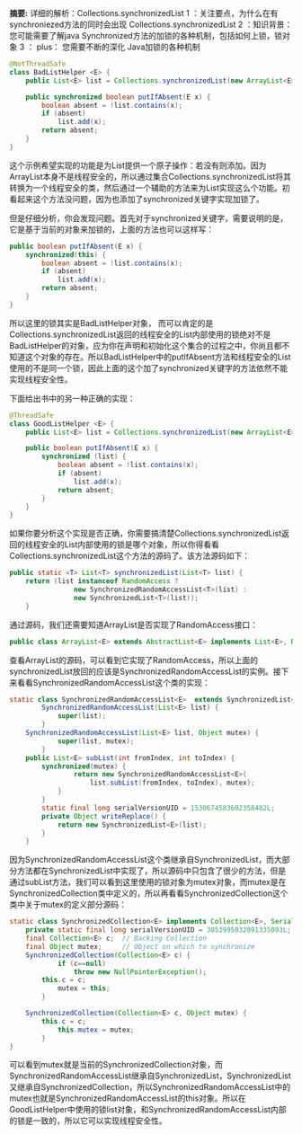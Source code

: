**摘要:** 详细的解析：Collections.synchronizedList
    1 ：关注要点，为什么在有synchroniezed方法的同时会出现 Collections.synchronizedList
    2 ：知识背景： 您可能需要了解java Synchronized方法的加锁的各种机制，包括如何上锁，锁对象
    3 ： plus： 您需要不断的深化 Java加锁的各种机制
```java
@NotThreadSafe  
class BadListHelper <E> {  
    public List<E> list = Collections.synchronizedList(new ArrayList<E>());  

    public synchronized boolean putIfAbsent(E x) {  
        boolean absent = !list.contains(x);  
        if (absent)  
            list.add(x);  
        return absent;  
    }  
}  
```
这个示例希望实现的功能是为List提供一个原子操作：若没有则添加。因为ArrayList本身不是线程安全的，所以通过集合Collections.synchronizedList将其转换为一个线程安全的类，然后通过一个辅助的方法来为List实现这么个功能。初看起来这个方法没问题，因为也添加了synchronized关键字实现加锁了。

但是仔细分析，你会发现问题。首先对于synchronized关键字，需要说明的是，它是基于当前的对象来加锁的，上面的方法也可以这样写：
```java
public boolean putIfAbsent(E x) {  
    synchronized(this) {  
        boolean absent = !list.contains(x);  
        if (absent)  
            list.add(x);  
        return absent;  
    }  
}  
```
所以这里的锁其实是BadListHelper对象， 而可以肯定的是Collections.synchronizedList返回的线程安全的List内部使用的锁绝对不是BadListHelper的对象，应为你在声明和初始化这个集合的过程之中，你尚且都不知道这个对象的存在。所以BadListHelper中的putIfAbsent方法和线程安全的List使用的不是同一个锁，因此上面的这个加了synchronized关键字的方法依然不能实现线程安全性。

下面给出书中的另一种正确的实现：
```java
@ThreadSafe  
class GoodListHelper <E> {  
    public List<E> list = Collections.synchronizedList(new ArrayList<E>());  

    public boolean putIfAbsent(E x) {  
        synchronized (list) {  
            boolean absent = !list.contains(x);  
            if (absent)  
                list.add(x);  
            return absent;  
        }  
    }  
}  
```
如果你要分析这个实现是否正确，你需要搞清楚Collections.synchronizedList返回的线程安全的List内部使用的锁是哪个对象，所以你得看看Collections.synchronizedList这个方法的源码了。该方法源码如下：
```java
public static <T> List<T> synchronizedList(List<T> list) {  
    return (list instanceof RandomAccess ?  
                new SynchronizedRandomAccessList<T>(list) :  
                new SynchronizedList<T>(list));  
    } 
```
通过源码，我们还需要知道ArrayList是否实现了RandomAccess接口：
```java
public class ArrayList<E> extends AbstractList<E> implements List<E>, RandomAccess, Cloneable, java.io.Serializable 
```
查看ArrayList的源码，可以看到它实现了RandomAccess，所以上面的synchronizedList放回的应该是SynchronizedRandomAccessList的实例。接下来看看SynchronizedRandomAccessList这个类的实现：
```java
static class SynchronizedRandomAccessList<E>  extends SynchronizedList<E>  implements RandomAccess {  
        SynchronizedRandomAccessList(List<E> list) {  
            super(list);  
        }  
    SynchronizedRandomAccessList(List<E> list, Object mutex) {  
            super(list, mutex);  
        }  
    public List<E> subList(int fromIndex, int toIndex) {  
        synchronized(mutex) {  
                return new SynchronizedRandomAccessList<E>(  
                    list.subList(fromIndex, toIndex), mutex);  
            }  
        }  
        static final long serialVersionUID = 1530674583602358482L;  
        private Object writeReplace() {  
            return new SynchronizedList<E>(list);  
        }  
    }  
```
因为SynchronizedRandomAccessList这个类继承自SynchronizedList，而大部分方法都在SynchronizedList中实现了，所以源码中只包含了很少的方法，但是通过subList方法，我们可以看到这里使用的锁对象为mutex对象，而mutex是在SynchronizedCollection类中定义的，所以再看看SynchronizedCollection这个类中关于mutex的定义部分源码：
```java
static class SynchronizedCollection<E> implements Collection<E>, Serializable {  
    private static final long serialVersionUID = 3053995032091335093L;  
    final Collection<E> c;  // Backing Collection  
    final Object mutex;     // Object on which to synchronize  
    SynchronizedCollection(Collection<E> c) {  
            if (c==null)  
                throw new NullPointerException();  
        this.c = c;  
            mutex = this;  
        }  

    SynchronizedCollection(Collection<E> c, Object mutex) {  
        this.c = c;  
            this.mutex = mutex;  
        }  
}  
```
可以看到mutex就是当前的SynchronizedCollection对象，而SynchronizedRandomAccessList继承自SynchronizedList，SynchronizedList又继承自SynchronizedCollection，所以SynchronizedRandomAccessList中的mutex也就是SynchronizedRandomAccessList的this对象。所以在GoodListHelper中使用的锁list对象，和SynchronizedRandomAccessList内部的锁是一致的，所以它可以实现线程安全性。
